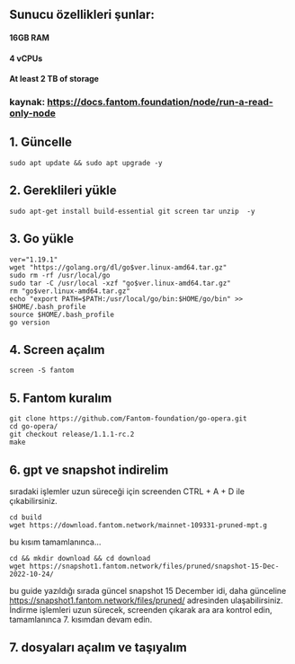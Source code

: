 ## Sunucu özellikleri şunlar:
#### 16GB RAM
#### 4 vCPUs
#### At least 2 TB of storage
### kaynak: https://docs.fantom.foundation/node/run-a-read-only-node
## 1. Güncelle
```
sudo apt update && sudo apt upgrade -y

```
## 2. Gereklileri yükle
```
sudo apt-get install build-essential git screen tar unzip  -y

```
## 3. Go yükle
```
ver="1.19.1"
wget "https://golang.org/dl/go$ver.linux-amd64.tar.gz"
sudo rm -rf /usr/local/go
sudo tar -C /usr/local -xzf "go$ver.linux-amd64.tar.gz"
rm "go$ver.linux-amd64.tar.gz"
echo "export PATH=$PATH:/usr/local/go/bin:$HOME/go/bin" >> $HOME/.bash_profile
source $HOME/.bash_profile
go version
```
## 4. Screen açalım
```
screen -S fantom
```
## 5. Fantom kuralım
```
git clone https://github.com/Fantom-foundation/go-opera.git
cd go-opera/
git checkout release/1.1.1-rc.2
make
```
## 6. gpt ve snapshot indirelim
sıradaki işlemler uzun süreceği için screenden CTRL + A + D ile çıkabilirsiniz.
```
cd build
wget https://download.fantom.network/mainnet-109331-pruned-mpt.g
```
bu kısım tamamlanınca...

```
cd && mkdir download && cd download
wget https://snapshot1.fantom.network/files/pruned/snapshot-15-Dec-2022-10-24/
```
bu guide yazıldığı sırada güncel snapshot 15 December idi, daha günceline https://snapshot1.fantom.network/files/pruned/ adresinden ulaşabilirsiniz.
İndirme işlemleri uzun sürecek, screenden çıkarak ara ara kontrol edin, tamamlanınca 7. kısımdan devam edin.
## 7. dosyaları açalım ve taşıyalım
```

```

